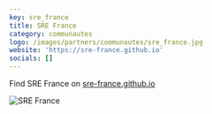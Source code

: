 ```yaml
---
key: sre_france
title: SRE France
category: communautes
logo: /images/partners/communautes/sre_france.jpg
website: 'https://sre-france.github.io'
socials: []
---
```


Find SRE France on [sre-france.github.io](https://sre-france.github.io/)

![SRE France](/images/partners/communautes/sre_france.jpg)
